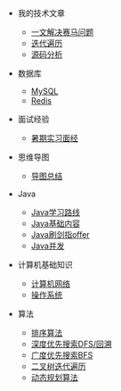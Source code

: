 * 我的技术文章
    * [一文解决赛马问题](./docs/article/saima.md)
    * [迭代遍历](./docs/algorithm/迭代遍历.md)
    * [源码分析](./docs/article/sourcecode.md)

*  数据库
    * [MySQL](./docs/database/Mysql技术内幕阅读笔记.md)
    * [Redis](./docs/database/Redis设计与实现阅读笔记.md)

*  面试经验
    * [暑期实习面经](./docs/mianjin/javamianjing.md)

*  思维导图
    * [导图总结](./docs/mianjin/daotu.md)

* Java
    * [Java学习路线](./docs/java/javastudy.md)
    * [Java基础内容](./docs/java/javajichuneirong.md)
    * [Java刷剑指offer](./docs/java/javaleetcode.md)
    * [Java并发](./docs/java/Java并发编程艺术读书笔记.md)

* 计算机基础知识
    * [计算机网络](./docs/network/network.md)
    * [操作系统](./docs/os/os.md)
    
* 算法
    * [排序算法](./docs/algorithm/排序算法.md)
    * [深度优先搜索DFS/回溯](./docs/algorithm/dfs.md)
    * [广度优先搜索BFS](./docs/algorithm/bfs.md)
    * [二叉树迭代遍历](./docs/algorithm/迭代遍历.md)
    * [动态规划算法](./docs/algorithm/dp.md)



